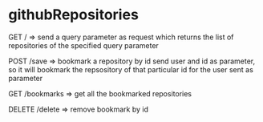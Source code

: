 # githubRepositories

GET    /    => send a query parameter as request which returns the list of repositories of the specified query parameter

POST  /save => bookmark a repository by id send user and id as parameter, so it will bookmark the repsository of that particular id for the user sent as parameter

GET   /bookmarks => get all the bookmarked repositories

DELETE /delete => remove bookmark by id
